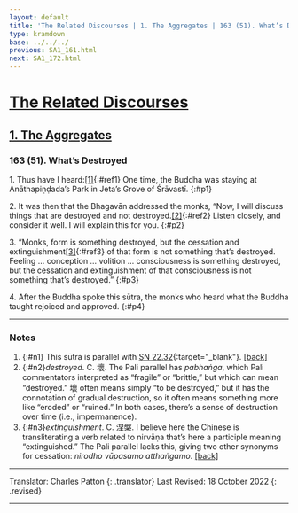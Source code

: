 ```yaml
---
layout: default
title: 'The Related Discourses | 1. The Aggregates | 163 (51). What’s Destroyed'
type: kramdown
base: ../../../
previous: SA1_161.html
next: SA1_172.html
---
```


# [The Related Discourses](../index.html)
## [1. The Aggregates](index.html)
### 163 (51). What’s Destroyed

1\. Thus have I heard:[\[1\]](#n1){:#ref1} One time, the Buddha was staying at Anāthapiṇḍada’s Park in Jeta’s Grove of Śrāvastī.
{:#p1}

2\. It was then that the Bhagavān addressed the monks, “Now, I will discuss things that are destroyed and not destroyed.[\[2\]](#n2){:#ref2} Listen closely, and consider it well. I will explain this for you.
{:#p2}

3\. “Monks, form is something destroyed, but the cessation and extinguishment[\[3\]](#n3){:#ref3} of that form is not something that’s destroyed. Feeling … conception … volition … consciousness is something destroyed, but the cessation and extinguishment of that consciousness is not something that’s destroyed.”
{:#p3}

4\. After the Buddha spoke this sūtra, the monks who heard what the Buddha taught rejoiced and approved.
{:#p4}

---

### Notes

1. {:#n1} This sūtra is parallel with [SN 22.32](https://suttacentral.net/sn22.32){:target="_blank"}. [\[back\]](#ref1)
2. {:#n2}*destroyed*. C. 壞. The Pali parallel has *pabhaṅga*, which Pali commentators interpreted as “fragile” or “brittle,” but which can mean “destroyed.” 壞 often means simply “to be destroyed,” but it has the connotation of gradual destruction, so it often means something more like “eroded” or “ruined.” In both cases, there’s a sense of destruction over time (i.e., impermanence).
3. {:#n3}*extinguishment*. C. 涅槃. I believe here the Chinese is transliterating a verb related to nirvāṇa that’s here a participle meaning “extinguished.” The Pali parallel lacks this, giving two other synonyms for cessation: *nirodho vūpasamo atthaṅgamo*. [\[back\]](#ref3)

---

Translator: Charles Patton
{: .translator}
Last Revised: 18 October 2022
{: .revised}

---